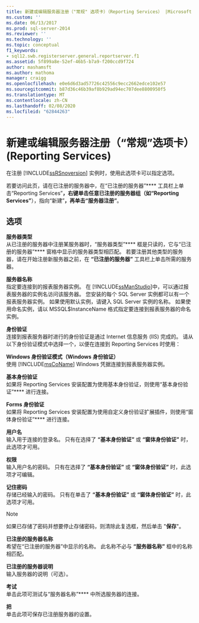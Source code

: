 ```yaml
---
title: 新建或编辑服务器注册（"常规" 选项卡）（Reporting Services） |Microsoft Docs
ms.custom: ''
ms.date: 06/13/2017
ms.prod: sql-server-2014
ms.reviewer: ''
ms.technology: ''
ms.topic: conceptual
f1_keywords:
- sql12.swb.registerserver.general.reportserver.f1
ms.assetid: 5f899a8e-52ef-46b5-b7a9-f200ccd9f724
author: mashamsft
ms.author: mathoma
manager: craigg
ms.openlocfilehash: e0e6d6d3ad57726c42556c9ecc2662edce102e57
ms.sourcegitcommit: b87d36c46b39af8b929ad94ec707dee8800950f5
ms.translationtype: MT
ms.contentlocale: zh-CN
ms.lasthandoff: 02/08/2020
ms.locfileid: "62844263"
---
```

# <a name="new-or-edit-server-registration-general-tab-reporting-services"></a>新建或编辑服务器注册（“常规”选项卡）(Reporting Services)
  在注册 [!INCLUDE[ssRSnoversion](../includes/ssrsnoversion-md.md)] 实例时，使用此选项卡可以指定选项。  
  
 若要访问此页，请在已注册的服务器中，在“已注册的服务器”**** 工具栏上单击“Reporting Services”****，右键单击任意已注册的服务器组（如“Reporting Services”****），指向“新建”****，再单击“服务器注册”****。  
  
## <a name="options"></a>选项  
 **服务器类型**  
 从已注册的服务器中注册某服务器时，“服务器类型”**** 框是只读的，它与“已注册的服务器”**** 窗格中显示的服务器类型相匹配。 若要注册其他类型的服务器，请在开始注册新服务器之前，在 **“已注册的服务器”** 工具栏上单击所需的服务器。  
  
 **服务器名称**  
 指定要连接到的报表服务器实例。 在 [!INCLUDE[ssManStudio](../includes/ssmanstudio-md.md)]中，可以通过报表服务器的实例名访问该服务器。 您安装的每个 SQL Server 实例都可以有一个报表服务器实例。 如果使用默认实例，请键入 SQL Server 实例的名称。 如果使用命名实例，请以 MSSQL$InstanceName 格式指定要连接到报表服务器的命名实例。  
  
 **身份验证**  
 连接到报表服务器时进行的身份验证是通过 Internet 信息服务 (IIS) 完成的。 请从以下身份验证模式中选择一个，以便在连接到 Reporting Services 时使用：  
  
 **Windows 身份验证模式（Windows 身份验证）**  
 使用 [!INCLUDE[msCoName](../includes/msconame-md.md)] Windows 凭据连接到报表服务器实例。  
  
 **基本身份验证**  
 如果将 Reporting Services 安装配置为使用基本身份验证，则使用“基本身份验证”**** 进行连接。  
  
 **Forms 身份验证**  
 如果将 Reporting Services 安装配置为使用自定义身份验证扩展插件，则使用“窗体身份验证”**** 进行连接。  
  
 **用户名**  
 输入用于连接的登录名。 只有在选择了 **“基本身份验证”** 或 **“窗体身份验证”** 时，此选项才可用。  
  
 **权限**  
 输入用户名的密码。 只有在选择了 **“基本身份验证”** 或 **“窗体身份验证”** 时，此选项才可编辑。  
  
 **记住密码**  
 存储已经输入的密码。 只有在单击了 **“基本身份验证”** 或 **“窗体身份验证”** 时，此选项才可用。  
  
> [!NOTE]  
>  如果已存储了密码并想要停止存储密码，则清除此复选框，然后单击 "**保存**"。  
  
 **已注册的服务器名称**  
 希望在“已注册的服务器”中显示的名称。 此名称不必与 **“服务器名称”** 框中的名称相匹配。  
  
 **已注册的服务器说明**  
 输入服务器的说明（可选）。  
  
 **考试**  
 单击此项可测试与“服务器名称”**** 中所选服务器的连接。  
  
 **把**  
 单击此项可保存已注册服务器的设置。  
  
  
